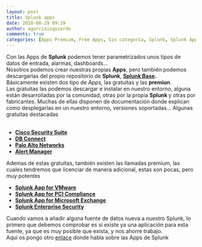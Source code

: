 ```yaml
---
layout: post
title: Splunk apps
date: 2018-08-29 09:29
author: agarciaizquierdo
comments: true
categories: [Apps Premium, Free Apps, Sin categoría, Splunk, Splunk Apps]
---
```

Con las Apps de <b>Splunk</b> podemos tener parametrizados unos tipos de datos de entrada, alarmas, dashboards...<br />Nosotros podemos crear nuestras propias <b>Apps</b>, pero también podemos descargarlas del propio repositorio de <b>Splunk</b>, <b><a href="https://splunkbase.splunk.com/" target="_blank" rel="noopener noreferrer">Splunk Base</a>.</b><br />Básicamente existen dos tipo de Apps, las gratuitas y las <b>premiun</b>.<br />Las gratuitas las podemos descargar e instalar en nuestro entorno, alguna están desarrolladas por la comunidad, otras por la propia <b>Splunk </b>y otras por fabricantes. Muchas de ellas disponen de documentación donde explican como desplegarlas en un nuestro entorno, versiones soportadas... Algunas gratuitas destacadas<br /><br /><ul><li><a href="https://splunkbase.splunk.com/app/525/" target="_blank" rel="noopener noreferrer"><b>Cisco Security Suite</b></a></li><li><a href="https://splunkbase.splunk.com/app/2686/" target="_blank" rel="noopener noreferrer"><b>DB Connect</b></a></li><li><a href="https://splunkbase.splunk.com/app/491/" target="_blank" rel="noopener noreferrer"><b>Palo Alto Networks</b></a></li><li><a href="https://splunkbase.splunk.com/app/2665/" target="_blank" rel="noopener noreferrer"><b>Alert Manager</b></a></li></ul><div>Ademas de estas gratuitas, también existen las llamadas premium, las cuales tendremos que licenciar de manera adicional, estas son pocas, pero muy potentes</div><div><ul><li><a href="https://splunkbase.splunk.com/app/725/" target="_blank" rel="noopener noreferrer"><b>Splunk App for VMware</b></a></li><li><a href="https://splunkbase.splunk.com/app/2897/" target="_blank" rel="noopener noreferrer"><b>Splunk App for PCI Compliance</b></a></li><li><a href="https://splunkbase.splunk.com/app/1660/" target="_blank" rel="noopener noreferrer"><b>Splunk App for Microsoft Exchange</b></a></li><li><b><a href="https://splunkbase.splunk.com/app/263/" target="_blank" rel="noopener noreferrer">Splunk Enterprise Security</a> </b></li></ul><div>Cuando vamos a añadir alguna fuente de datos nueva a nuestro Splunk, lo primero que debemos comprobar es si existe ya una aplicación para esta fuente, ya que es muy posible que exista, y nos ahorre trabajo.</div><div>Aquí os pongo otro <a href="https://www.splunk.com/es_es/products/apps-and-add-ons.html" target="_blank" rel="noopener noreferrer">enlace</a> donde habla sobre las Apps de Splunk</div><div><br /></div></div><div><br /></div><br /><br />
